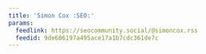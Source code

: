 ```yaml
---
title: 'Simon Cox :SEO:'
params:
  feedlink: https://seocommunity.social/@simoncox.rss
  feedid: 9de606197a495ace17a1b7cdc361de7c
---
```

